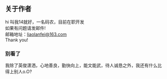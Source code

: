 ## 关于作者
hi 叫我14就好，一名码农，目前在职开发<br>
如果有问题请发邮件!<br>
邮箱地址：liaolanfei@163.com<br>
Thank you!<br>
<h3>别看了</h3>

我除了英俊潇洒，心地善良，勤快向上，能文能武，待人诚恳之外，我还有什么比得上别人o.O?
